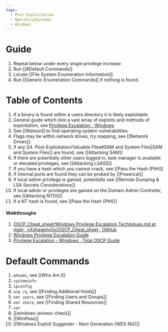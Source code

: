 ```yaml
---
tags:
  - Post-Exploitation
  - OperatingSystems
  - Windows
---
```


# Guide

1. Repeat below under every single privilege increase
2. Run [[#Default Commands]]
3. Locate [[File System Enumeration Information]]
4. Run [[Generic Enumeration Commands]] if nothing is found.


# Table of Contents

1. If a binary is found within a users directory it is likely exploitable.
2. General guide which lists a vast array of exploits and methods of exploitation, see [Privilege Escalation - Windows](https://mysecurityjournal.blogspot.com/p/client-side-attacks.html)
3. See [[Watson]] to find operating system vulnerabilities  
4. Flags may be within network drives, try mapping, see [[Network Drives]]:
5. If any [[4. Post-Exploitation/Valuable Files#SAM and System Files|SAM and System Files]] are found, see [[Attacking SAM]]
6. If there are potentially other users logged in, task manager is available or elevated privileges, see [[Attacking LSASS]]
7. If you have a hash which you cannot crack, see [[Pass the Hash (PtH)]]
8. If internal ports are found they can be probed by [[Powercat]] 
9. If local admin privilege is gained, potentially see [[Remote Dumping & LSA Secrets Considerations]]
10. If local admin or privileges are gained on the Domain Admin Controller, see [[Attacking NTDS]]
11. If a NT hash is found, see [[Pass the Hash (PtH)]]

#### Walkthroughs

1. [OSCP\_Cheat\_sheet/Windows Privilege Escalation Techniques.md at main · xXxhagenxXx/OSCP\_Cheat\_sheet · GitHub](https://github.com/xXxhagenxXx/OSCP_Cheat_sheet/blob/main/Windows%20Privilege%20Escalation%20Techniques.md)
2. [Windows Privilege Escalation Guide](https://www.absolomb.com/2018-01-26-Windows-Privilege-Escalation-Guide/)
3. [Privilege Escalation - Windows · Total OSCP Guide](https://sushant747.gitbooks.io/total-oscp-guide/content/privilege_escalation_windows.html)
# Default Commands 

1. `whoami`, see [[Who Am I]]
2. `systeminfo`
3. `ipconfig`
4. `arp /a`, see [[Finding Additional Hosts]]
5. `net users`, see [[Finding Users and Groups]]
6. `net share`, see [[Finding Shared Resources]]
7. `set`
8. [[windows-privesc-check]]
9. [[WinPeas]]
10. [[Windows Exploit Suggester - Next Generation (WES-NG)]]



